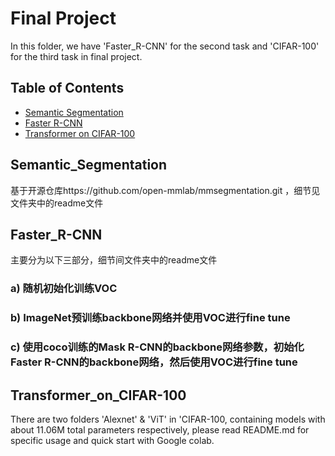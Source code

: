 # Final Project
In this folder, we have 'Faster_R-CNN' for the second task and 'CIFAR-100' for the third task in final project.
## Table of Contents
- [Semantic Segmentation](#Semantic_Segmentation)
- [Faster R-CNN](#Faster_R-CNN)
- [Transformer on CIFAR-100](#Transformer_on_CIFAR-100)
## Semantic_Segmentation
基于开源仓库https://github.com/open-mmlab/mmsegmentation.git ，细节见文件夹中的readme文件
## Faster_R-CNN
主要分为以下三部分，细节间文件夹中的readme文件
### a) 随机初始化训练VOC
### b) ImageNet预训练backbone网络并使用VOC进行fine tune
### c) 使用coco训练的Mask R-CNN的backbone网络参数，初始化Faster R-CNN的backbone网络，然后使用VOC进行fine tune

## Transformer_on_CIFAR-100
There are two folders 'Alexnet' & 'ViT' in 'CIFAR-100, containing models with about 11.06M total parameters respectively, please read README.md for specific usage and quick start with Google colab.





